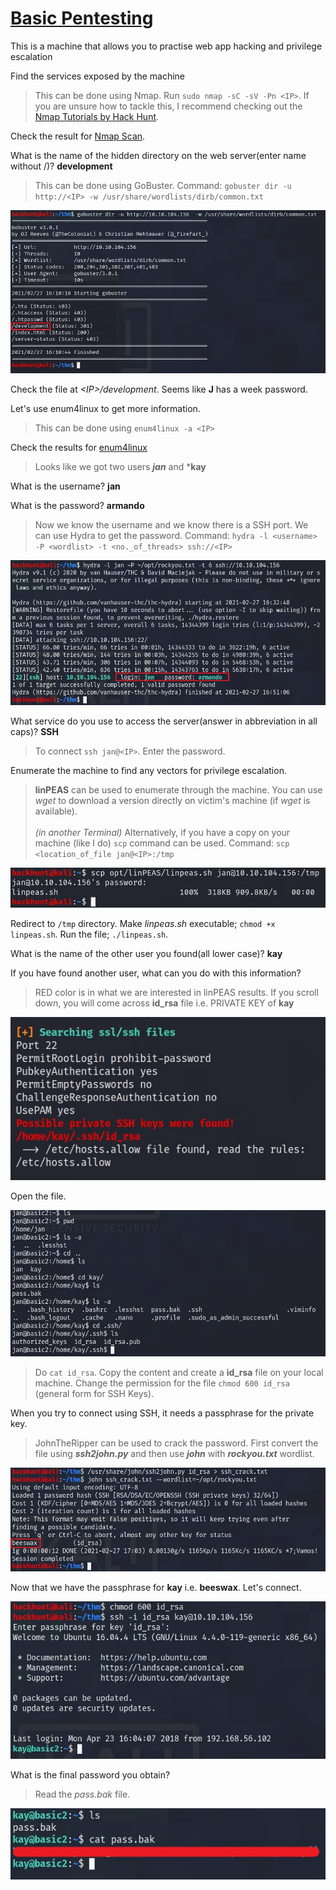 # [Basic Pentesting][1]
This is a machine that allows you to practise web app hacking and privilege escalation

Find the services exposed by the machine
> This can be done using Nmap. Run `sudo nmap -sC -sV -Pn <IP>`. If you are unsure how to tackle this, I recommend checking out the [Nmap Tutorials by Hack Hunt][2].

Check the result for [Nmap Scan][3].


What is the name of the hidden directory on the web server(enter name without /)? **development**
> This can be done using GoBuster. Command: `gobuster dir -u http://<IP> -w /usr/share/wordlists/dirb/common.txt`

![GoBuster](images/gobuster.jpg)

Check the file at *\<IP>/development*. Seems like **J** has a week password.

Let's use enum4linux to get more information.
> This can be done using `enum4linux -a <IP>`

Check the results for [enum4linux][4]
> Looks like we got two users ***jan*** and ***kay**

What is the username? **jan**

What is the password? **armando**
> Now we know the username and we know there is a SSH port. We can use Hydra to get the password. Command: `hydra -l <username> -P <wordlist> -t <no._of_threads> ssh://<IP>`

![Hydra](images/hydra.jpg)

What service do you use to access the server(answer in abbreviation in all caps)? **SSH**
> To connect `ssh jan@<IP>`. Enter the password.

Enumerate the machine to find any vectors for privilege escalation.
> **linPEAS** can be used to enumerate through the machine. You can use *wget* to download a version directly on victim's machine (if *wget* is available). <br><br> *(in another Terminal)* Alternatively, if you have a copy on your machine (like I do) `scp` command can be used. Command: `scp <location_of_file jan@<IP>:/tmp`

![Send LinPEAS](images/send_linpeas.jpg)

Redirect to `/tmp` directory. Make *linpeas.sh* executable; `chmod +x linpeas.sh`. Run the file; `./linpeas.sh`.

What is the name of the other user you found(all lower case)? **kay**

If you have found another user, what can you do with this information?
> RED color is in what we are interested in linPEAS results. If you scroll down, you will come across **id_rsa** file i.e. PRIVATE KEY of **kay**

![Lineas Result](images/linpeas_ssh.jpg)

Open the file.

![Kay SSH](images/kay_ssh.jpg)

> Do `cat id_rsa`. Copy the content and create a **id_rsa** file on your local machine. Change the permission for the file `chmod 600 id_rsa` (general form for SSH Keys).

When you try to connect using SSH, it needs a passphrase for the private key.

> JohnTheRipper can be used to crack the password. First convert the file using ***ssh2john.py*** and then use ***john*** with ***rockyou.txt*** wordlist.

![SSH Pass Crack](images/ssh_pass_crack.jpg)

Now that we have the passphrase for **kay** i.e. **beeswax**. Let's connect.

![SSH via Kay](images/connect_ssh.jpg)

What is the final password you obtain?
> Read the *pass.bak* file.

![Final Pass](images/final_pass.jpg)

[1]: https://tryhackme.com/room/basicpentestingjt
[2]: https://blog.hackhunt.in/search/label/Nmap
[3]: https://gist.github.com/abhi-agrawl/2ce8fc1712c2995cdf096ed93a1f960b
[4]: https://gist.github.com/abhi-agrawl/eae55b5bca2df67b9f622c111946bb5f
